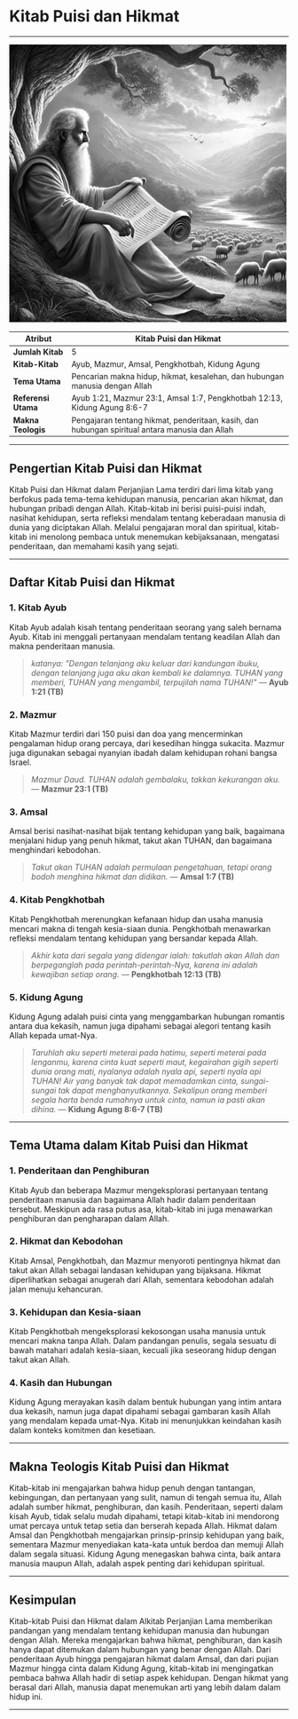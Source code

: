 # Kitab Puisi dan Hikmat

---

![Ilustrasi Kitab Puisi dan Hikmat dalam Alkitab, menampilkan gulungan kitab yang terbuka dengan latar belakang pemandangan alam yang menggambarkan refleksi dan kebijaksanaan](data/img/alkitab_puisi_hikmat.jpg)

| **Atribut** | **Kitab Puisi dan Hikmat** |
|---|---|
| **Jumlah Kitab** | 5 |
| **Kitab-Kitab** | Ayub, Mazmur, Amsal, Pengkhotbah, Kidung Agung |
| **Tema Utama** | Pencarian makna hidup, hikmat, kesalehan, dan hubungan manusia dengan Allah |
| **Referensi Utama** | Ayub 1:21, Mazmur 23:1, Amsal 1:7, Pengkhotbah 12:13, Kidung Agung 8:6-7 |
| **Makna Teologis** | Pengajaran tentang hikmat, penderitaan, kasih, dan hubungan spiritual antara manusia dan Allah |

---

## Pengertian Kitab Puisi dan Hikmat

Kitab Puisi dan Hikmat dalam Perjanjian Lama terdiri dari lima kitab yang berfokus pada tema-tema kehidupan manusia, pencarian akan hikmat, dan hubungan pribadi dengan Allah. Kitab-kitab ini berisi puisi-puisi indah, nasihat kehidupan, serta refleksi mendalam tentang keberadaan manusia di dunia yang diciptakan Allah. Melalui pengajaran moral dan spiritual, kitab-kitab ini menolong pembaca untuk menemukan kebijaksanaan, mengatasi penderitaan, dan memahami kasih yang sejati.

---

## Daftar Kitab Puisi dan Hikmat

### 1. Kitab Ayub

Kitab Ayub adalah kisah tentang penderitaan seorang yang saleh bernama Ayub. Kitab ini menggali pertanyaan mendalam tentang keadilan Allah dan makna penderitaan manusia.

> *katanya: "Dengan telanjang aku keluar dari kandungan ibuku, dengan telanjang juga aku akan kembali ke dalamnya. TUHAN yang memberi, TUHAN yang mengambil, terpujilah nama TUHAN!"* 
> — **Ayub 1:21 (TB)**

### 2. Mazmur

Kitab Mazmur terdiri dari 150 puisi dan doa yang mencerminkan pengalaman hidup orang percaya, dari kesedihan hingga sukacita. Mazmur juga digunakan sebagai nyanyian ibadah dalam kehidupan rohani bangsa Israel.

> *Mazmur Daud. TUHAN adalah gembalaku, takkan kekurangan aku.* 
> — **Mazmur 23:1 (TB)**

### 3. Amsal

Amsal berisi nasihat-nasihat bijak tentang kehidupan yang baik, bagaimana menjalani hidup yang penuh hikmat, takut akan TUHAN, dan bagaimana menghindari kebodohan.

> *Takut akan TUHAN adalah permulaan pengetahuan, tetapi orang bodoh menghina hikmat dan didikan.* 
> — **Amsal 1:7 (TB)**

### 4. Kitab Pengkhotbah

Kitab Pengkhotbah merenungkan kefanaan hidup dan usaha manusia mencari makna di tengah kesia-siaan dunia. Pengkhotbah menawarkan refleksi mendalam tentang kehidupan yang bersandar kepada Allah.

> *Akhir kata dari segala yang didengar ialah: takutlah akan Allah dan berpeganglah pada perintah-perintah-Nya, karena ini adalah kewajiban setiap orang.* 
> — **Pengkhotbah 12:13 (TB)**

### 5. Kidung Agung

Kidung Agung adalah puisi cinta yang menggambarkan hubungan romantis antara dua kekasih, namun juga dipahami sebagai alegori tentang kasih Allah kepada umat-Nya.

> *Taruhlah aku seperti meterai pada hatimu, seperti meterai pada lenganmu, karena cinta kuat seperti maut, kegairahan gigih seperti dunia orang mati, nyalanya adalah nyala api, seperti nyala api TUHAN! Air yang banyak tak dapat memadamkan cinta, sungai-sungai tak dapat menghanyutkannya. Sekalipun orang memberi segala harta benda rumahnya untuk cinta, namun ia pasti akan dihina.* 
> — **Kidung Agung 8:6-7 (TB)**

---

## Tema Utama dalam Kitab Puisi dan Hikmat

### 1. Penderitaan dan Penghiburan

Kitab Ayub dan beberapa Mazmur mengeksplorasi pertanyaan tentang penderitaan manusia dan bagaimana Allah hadir dalam penderitaan tersebut. Meskipun ada rasa putus asa, kitab-kitab ini juga menawarkan penghiburan dan pengharapan dalam Allah.

### 2. Hikmat dan Kebodohan

Kitab Amsal, Pengkhotbah, dan Mazmur menyoroti pentingnya hikmat dan takut akan Allah sebagai landasan kehidupan yang bijaksana. Hikmat diperlihatkan sebagai anugerah dari Allah, sementara kebodohan adalah jalan menuju kehancuran.

### 3. Kehidupan dan Kesia-siaan

Kitab Pengkhotbah mengeksplorasi kekosongan usaha manusia untuk mencari makna tanpa Allah. Dalam pandangan penulis, segala sesuatu di bawah matahari adalah kesia-siaan, kecuali jika seseorang hidup dengan takut akan Allah.

### 4. Kasih dan Hubungan

Kidung Agung merayakan kasih dalam bentuk hubungan yang intim antara dua kekasih, namun juga dapat dipahami sebagai gambaran kasih Allah yang mendalam kepada umat-Nya. Kitab ini menunjukkan keindahan kasih dalam konteks komitmen dan kesetiaan.

---

## Makna Teologis Kitab Puisi dan Hikmat

Kitab-kitab ini mengajarkan bahwa hidup penuh dengan tantangan, kebingungan, dan pertanyaan yang sulit, namun di tengah semua itu, Allah adalah sumber hikmat, penghiburan, dan kasih. Penderitaan, seperti dalam kisah Ayub, tidak selalu mudah dipahami, tetapi kitab-kitab ini mendorong umat percaya untuk tetap setia dan berserah kepada Allah. Hikmat dalam Amsal dan Pengkhotbah mengajarkan prinsip-prinsip kehidupan yang baik, sementara Mazmur menyediakan kata-kata untuk berdoa dan memuji Allah dalam segala situasi. Kidung Agung menegaskan bahwa cinta, baik antara manusia maupun Allah, adalah aspek penting dari kehidupan spiritual.

---

## Kesimpulan

Kitab-kitab Puisi dan Hikmat dalam Alkitab Perjanjian Lama memberikan pandangan yang mendalam tentang kehidupan manusia dan hubungan dengan Allah. Mereka mengajarkan bahwa hikmat, penghiburan, dan kasih hanya dapat ditemukan dalam hubungan yang benar dengan Allah. Dari penderitaan Ayub hingga pengajaran hikmat dalam Amsal, dan dari pujian Mazmur hingga cinta dalam Kidung Agung, kitab-kitab ini mengingatkan pembaca bahwa Allah hadir di setiap aspek kehidupan. Dengan hikmat yang berasal dari Allah, manusia dapat menemukan arti yang lebih dalam dalam hidup ini.

---

